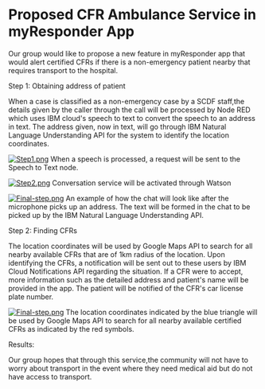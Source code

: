 # Proposed CFR Ambulance Service in myResponder App
Our group would like to propose a new feature in myResponder app that would alert certified CFRs if there is a non-emergency patient nearby that requires transport to the hospital. 

Step 1: Obtaining address of patient

When a case is classified as a non-emergency case by a SCDF staff,the details given by the caller through the call will be processed by Node RED which uses IBM cloud's speech to text to convert the speech to an address in text. The address given, now in text, will go through IBM Natural Language Understanding API for the system to identify the location coordinates. 

[![Step1.png](https://i.postimg.cc/KKMVJvzb/Step1.png)](https://postimg.cc/KKMVJvzb)
When a speech is processed, a request will be sent to the Speech to Text node.

[![Step2.png](https://i.postimg.cc/WFmycWgf/Step2.png)](https://postimg.cc/WFmycWgf)
Conversation service will be activated through Watson 

[![Final-step.png](https://i.postimg.cc/4YMq6hXw/Final-step.png)](https://postimg.cc/4YMq6hXw)
An example of how the chat will look like after the microphone picks up an address. The text will be formed in the chat to be picked up by the IBM Natural Language Understanding API.


Step 2: Finding CFRs

The location coordinates will be used by Google Maps API to search for all nearby available CFRs that are of 1km radius of the location. Upon identifying the CFRs, a notification will be sent out to these users by IBM Cloud Notifications API regarding the situation. If a CFR were to accept, more information such as the detailed address and patient's name will be provided in the app. The patient will be notified of the CFR's car license plate number.

[![Final-step.png](https://i.postimg.cc/FfNWgb2y/Available-CFRs.png)](=https://postimg.cc/FfNWgb2y)
The location coordinates indicated by the blue triangle will be used by Google Maps API to search for all nearby available certified CFRs as indicated by the red symbols.

Results: 

Our group hopes that through this service,the community will not have to worry about transport in the event where they need medical aid but do not have access to transport.

